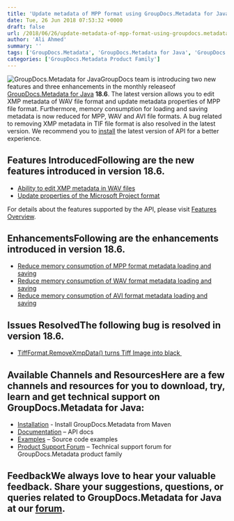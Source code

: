 ```yaml
---
title: 'Update metadata of MPP format using GroupDocs.Metadata for Java 18.6'
date: Tue, 26 Jun 2018 07:53:32 +0000
draft: false
url: /2018/06/26/update-metadata-of-mpp-format-using-groupdocs.metadata-for-java-18.6/
author: 'Ali Ahmed'
summary: ''
tags: ['GroupDocs.Metadata', 'GroupDocs.Metadata for Java', 'GroupDocs.Metadata for Java Releases']
categories: ['GroupDocs.Metadata Product Family']
---
```


![GroupDocs.Metadata for Java](http://blog.groupdocs.com/wp-content/uploads/sites/4/2017/12/groupdocs-metadata-java.png "GroupDocs-Metadata-theme-100x100")GroupDocs team is introducing two new features and three enhancements in the monthly releaseof [GroupDocs.Metadata for Java](https://products.groupdocs.com/metadata/java) **18.6**. The latest version allows you to edit XMP metadata of WAV file format and update metadata properties of MPP file format. Furthermore, memory consumption for loading and saving metadata is now reduced for MPP, WAV and AVI file formats. A bug related to removing XMP metadata in TIF file format is also resolved in the latest version. We recommend you to [install](https://artifact.groupdocs.com/webapp/#/artifacts/browse/tree/General/repo/com/groupdocs/groupdocs-metadata/maven-metadata.xml) the latest version of API for a better experience.

## Features IntroducedFollowing are the new features introduced in version **18.6**.

*   [Ability to edit XMP metadata in WAV files](https://docs.groupdocs.com/metadata/java/)
*   [Update properties of the Microsoft Project format](https://docs.groupdocs.com/metadata/java/)

For details about the features supported by the API, please visit [Features Overview](https://docs.groupdocs.com/display/metadatajava/Features+Overview).

## EnhancementsFollowing are the enhancements introduced in version **18.6**.

*   [Reduce memory consumption of MPP format metadata loading and saving](https://docs.groupdocs.com/metadata/java/)
*   [Reduce memory consumption of WAV format metadata loading and saving](https://docs.groupdocs.com/metadata/java/)
*   [Reduce memory consumption of AVI format metadata loading and saving](https://docs.groupdocs.com/metadata/java/)

## Issues ResolvedThe following bug is resolved in version **18.6.**

*   [TiffFormat.RemoveXmpData() turns Tiff Image into black ](https://docs.groupdocs.com/metadata/java/)

## Available Channels and ResourcesHere are a few channels and resources for you to download, try, learn and get technical support on GroupDocs.Metadata for Java:

*   [Installation](https://artifact.groupdocs.com/webapp/#/artifacts/browse/tree/General/repo/com/groupdocs/groupdocs-metadata/maven-metadata.xml) - Install GroupDocs.Metadata from Maven
*   [Documentation](https://docs.groupdocs.com/metadata/java/) – API docs
*   [Examples](https://github.com/groupdocs-metadata/GroupDocs.Metadata-for-Java) – Source code examples
*   [Product Support Forum](https://forum.groupdocs.com/c/metadata) – Technical support forum for GroupDocs.Metadata product family

## FeedbackWe always love to hear your valuable feedback. Share your suggestions, questions, or queries related to GroupDocs.Metadata for Java at our [forum](https://forum.groupdocs.com/c/metadata).






